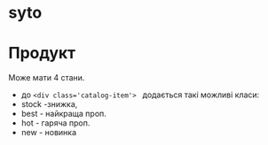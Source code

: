 # syto
# Продукт
Може мати 4 стани.
- до  ```<div class='catalog-item'> ``` додається такі можливі класи:  
- stock -знижка,
-  best - найкраща проп. 
-  hot - гаряча проп. 
-  new - новинка
